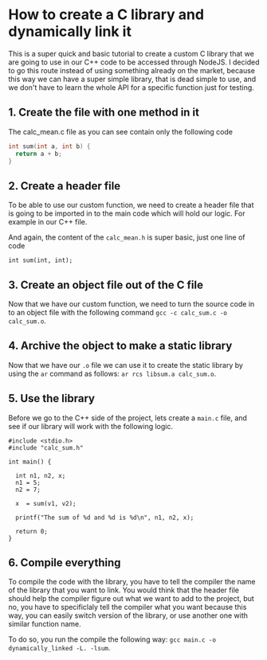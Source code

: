 # How to create a C library and dynamically link it

This is a super quick and basic tutorial to create a custom C library that we are going to use in our C++ code to be accessed through NodeJS. I decided to go this route instead of using something already on the market, because this way we can have a super simple library, that is dead simple to use, and we don't have to learn the whole API for a specific function just for testing.

## 1. Create the file with one method in it

The calc_mean.c file as you can see contain only the following code

```C
int sum(int a, int b) {
  return a + b;
}
```

## 2. Create a header file

To be able to use our custom function, we need to create a header file that is going to be imported in to the main code which will hold our logic. For example in our C++ file.

And again, the content of the `calc_mean.h` is super basic, just one line of code

```
int sum(int, int);
```

## 3. Create an object file out of the C file

Now that we have our custom function, we need to turn the source code in to an object file with the following command `gcc -c calc_sum.c -o calc_sum.o`.

## 4. Archive the object to make a static library

Now that we have our `.o` file we can use it to create the static library by using the `ar` command as follows: `ar rcs libsum.a calc_sum.o`.

## 5. Use the library

Before we go to the C++ side of the project, lets create a `main.c` file, and see if our library will work with the following logic.

```
#include <stdio.h>
#include "calc_sum.h"

int main() {

  int n1, n2, x;
  n1 = 5;
  n2 = 7;

  x  = sum(v1, v2);

  printf("The sum of %d and %d is %d\n", n1, n2, x);

  return 0;
}
```

## 6. Compile everything

To compile the code with the library, you have to tell the compiler the name of the library that you want to link. You would think that the header file should help the compiler figure out what we want to add to the project, but no, you have to specificlaly tell the compiler what you want because this way, you can easily switch version of the library, or use another one with similar function name.

To do so, you run the compile the following way: `gcc main.c -o dynamically_linked -L. -lsum`.